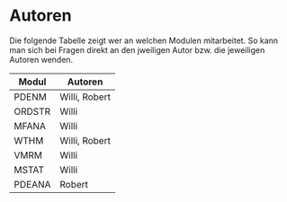 # Autoren

Die folgende Tabelle zeigt wer an welchen Modulen mitarbeitet. So kann man sich bei Fragen direkt an den jweiligen Autor bzw. die jeweiligen Autoren wenden. 

| Modul  | Autoren              |
| ------ | ------               |
| PDENM  | Willi, Robert        |
| ORDSTR | Willi                |
| MFANA  | Willi                |
| WTHM   | Willi, Robert        |
| VMRM   | Willi                |
| MSTAT  | Willi                |
| PDEANA | Robert               |

